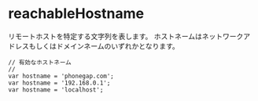 reachableHostname
=================

リモートホストを特定する文字列を表します。
ホストネームはネットワークアドレスもしくはドメインネームのいずれかとなります。


    // 有効なホストネーム
    //
    var hostname = 'phonegap.com';
    var hostname = '192.168.0.1';
    var hostname = 'localhost';